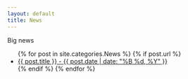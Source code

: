 ```yaml
---
layout: default
title: News
---
```

Big news
<ul class="blog-items">
{% for post in site.categories.News %}
{% if post.url %}
 <li>
  <a href="{{site.baseurl}}{{post.url}}">
      {{ post.title }} - 
 <time>{{ post.date | date: "%B %d, %Y" }}</time>
</a>
</li>
{% endif %}
{% endfor %}
</ul>